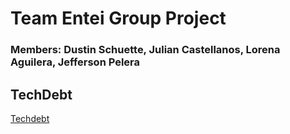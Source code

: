 # Team Entei Group Project
### Members: Dustin Schuette, Julian Castellanos, Lorena Aguilera, Jefferson Pelera


## TechDebt

[Techdebt](TechDebt.md)

